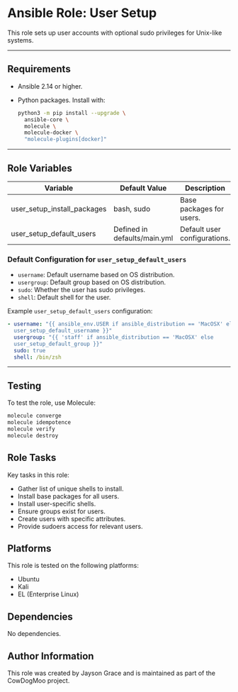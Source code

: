 # Ansible Role: User Setup

This role sets up user accounts with optional sudo privileges for Unix-like
systems.

---

## Requirements

- Ansible 2.14 or higher.
- Python packages. Install with:

  ```bash
  python3 -m pip install --upgrade \
    ansible-core \
    molecule \
    molecule-docker \
    "molecule-plugins[docker]"
  ```

---

## Role Variables

| Variable                    | Default Value                | Description                  |
| --------------------------- | ---------------------------- | ---------------------------- |
| user_setup_install_packages | bash, sudo                   | Base packages for users.     |
| user_setup_default_users    | Defined in defaults/main.yml | Default user configurations. |

### Default Configuration for `user_setup_default_users`

- `username`: Default username based on OS distribution.
- `usergroup`: Default group based on OS distribution.
- `sudo`: Whether the user has sudo privileges.
- `shell`: Default shell for the user.

Example `user_setup_default_users` configuration:

```yaml
- username: "{{ ansible_env.USER if ansible_distribution == 'MacOSX' else
  user_setup_default_username }}"
  usergroup: "{{ 'staff' if ansible_distribution == 'MacOSX' else
  user_setup_default_group }}"
  sudo: true
  shell: /bin/zsh
```

---

## Testing

To test the role, use Molecule:

```bash
molecule converge
molecule idempotence
molecule verify
molecule destroy
```

## Role Tasks

Key tasks in this role:

- Gather list of unique shells to install.
- Install base packages for all users.
- Install user-specific shells.
- Ensure groups exist for users.
- Create users with specific attributes.
- Provide sudoers access for relevant users.

## Platforms

This role is tested on the following platforms:

- Ubuntu
- Kali
- EL (Enterprise Linux)

## Dependencies

No dependencies.

## Author Information

This role was created by Jayson Grace and is maintained as part of
the CowDogMoo project.

